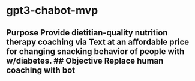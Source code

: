 # gpt3-chabot-mvp
## Purpose  Provide dietitian-quality nutrition therapy coaching via Text at an affordable price for changing snacking behavior of people with w/diabetes.  ## Objective  Replace human coaching with bot 
